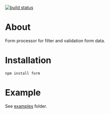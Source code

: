 [![build status](https://secure.travis-ci.org/baryshev/form.png)](http://travis-ci.org/baryshev/form)
# About 
Form processor for filter and validation form data.

# Installation

	npm install form

# Example

See [examples](https://github.com/baryshev/form/tree/master/examples) folder.

